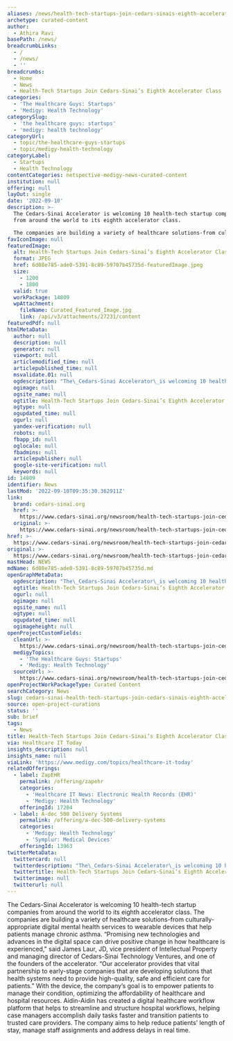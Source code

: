```yaml
---
aliases: /news/health-tech-startups-join-cedars-sinais-eighth-accelerator-class
archetype: curated-content
author:
  - Athira Ravi
basePath: /news/
breadcrumbLinks:
  - /
  - /news/
  - ''
breadcrumbs:
  - Home
  - News
  - Health-Tech Startups Join Cedars-Sinai’s Eighth Accelerator Class
categories:
  - 'The Healthcare Guys: Startups'
  - 'Medigy: Health Technology'
categorySlug:
  - 'the healthcare guys: startups'
  - 'medigy: health technology'
categoryUrl:
  - topic/the-healthcare-guys-startups
  - topic/medigy-health-technology
categoryLabel:
  - Startups
  - Health Technology
contentCategories: netspective-medigy-news-curated-content
institution: null
offering: null
layOut: single
date: '2022-09-10'
description: >-
  The Cedars-Sinai Accelerator is welcoming 10 health-tech startup companies
  from around the world to its eighth accelerator class.

  The companies are building a variety of healthcare solutions-from cult
favIconImage: null
featuredImage:
  alt: Health-Tech Startups Join Cedars-Sinai’s Eighth Accelerator Class
  format: JPEG
  href: 6d08e785-ade0-5391-8c89-59707b45735d-featuredImage.jpeg
  size:
    - 1200
    - 1800
  valid: true
  workPackage: 14809
  wpAttachment:
    fileName: Curated_Featured_Image.jpg
    link: /api/v3/attachments/27231/content
featuredPdf: null
htmlMetaData:
  author: null
  description: null
  generator: null
  viewport: null
  articlemodified_time: null
  articlepublished_time: null
  msvalidate.01: null
  ogdescription: "The\_Cedars-Sinai Accelerator\_is welcoming 10 health-tech startup companies from around the world to its eighth accelerator class. The companies are building a variety of healthcare solutions—from culturally-appropriate digital mental health services to wearable devices that help patients manage chronic asthma.After going entirely virtual in 20..."
  ogimage: null
  ogsite_name: null
  ogtitle: Health-Tech Startups Join Cedars-Sinai’s Eighth Accelerator Class
  ogtype: null
  ogupdated_time: null
  ogurl: null
  yandex-verification: null
  robots: null
  fbapp_id: null
  oglocale: null
  fbadmins: null
  articlepublisher: null
  google-site-verification: null
  keywords: null
id: 14809
identifier: News
lastMod: '2022-09-10T09:35:30.362911Z'
link:
  brand: cedars-sinai.org
  href: >-
    https://www.cedars-sinai.org/newsroom/health-tech-startups-join-cedars-sinais-eighth-accelerator-class/
  original: >-
    https://www.cedars-sinai.org/newsroom/health-tech-startups-join-cedars-sinais-eighth-accelerator-class/
href: >-
  https://www.cedars-sinai.org/newsroom/health-tech-startups-join-cedars-sinais-eighth-accelerator-class/
original: >-
  https://www.cedars-sinai.org/newsroom/health-tech-startups-join-cedars-sinais-eighth-accelerator-class/
mastHead: NEWS
mdName: 6d08e785-ade0-5391-8c89-59707b45735d.md
openGraphMetaData:
  ogdescription: "The\_Cedars-Sinai Accelerator\_is welcoming 10 health-tech startup companies from around the world to its eighth accelerator class. The companies are building a variety of healthcare solutions—from culturally-appropriate digital mental health services to wearable devices that help patients manage chronic asthma.After going entirely virtual in 20..."
  ogtitle: Health-Tech Startups Join Cedars-Sinai’s Eighth Accelerator Class
  ogurl: null
  ogimage: null
  ogsite_name: null
  ogtype: null
  ogupdated_time: null
  ogimageheight: null
openProjectCustomFields:
  cleanUrl: >-
    https://www.cedars-sinai.org/newsroom/health-tech-startups-join-cedars-sinais-eighth-accelerator-class/
  medigyTopics:
    - 'The Healthcare Guys: Startups'
    - 'Medigy: Health Technology'
  sourceUrl: >-
    https://www.cedars-sinai.org/newsroom/health-tech-startups-join-cedars-sinais-eighth-accelerator-class/
openProjectWorkPackageType: Curated Content
searchCategory: News
slug: cedars-sinai-health-tech-startups-join-cedars-sinais-eighth-accelerator-class
source: open-project-curations
status: ''
sub: brief
tags:
  - News
title: Health-Tech Startups Join Cedars-Sinai’s Eighth Accelerator Class
via: Healthcare IT Today
insights_description: null
insights_name: null
viaLink: 'https://www.medigy.com/topics/healthcare-it-today'
relatedOfferings:
  - label: ZapEHR
    permalink: /offering/zapehr
    categories:
      - 'Healthcare IT News: Electronic Health Records (EHR)'
      - 'Medigy: Health Technology'
    offeringId: 17204
  - label: A-dec 500 Delivery Systems
    permalink: /offering/a-dec-500-delivery-systems
    categories:
      - 'Medigy: Health Technology'
      - 'Symplur: Medical Devices'
    offeringId: 13963
twitterMetaData:
  twittercard: null
  twitterdescription: "The\_Cedars-Sinai Accelerator\_is welcoming 10 health-tech startup companies from around the world to its eighth accelerator class. The companies are building a variety of healthcare solutions—from culturally-appropriate digital mental health services to wearable devices that help patients manage chronic asthma.After going entirely virtual in 20..."
  twittertitle: Health-Tech Startups Join Cedars-Sinai’s Eighth Accelerator Class
  twitterimage: null
  twitterurl: null
---
```

<p>The Cedars-Sinai Accelerator is welcoming 10 health-tech startup companies from around the world to its eighth accelerator class.
The companies are building a variety of healthcare solutions-from culturally-appropriate digital mental health services to wearable devices that help patients manage chronic asthma.
“Promising new technologies and advances in the digital space can drive positive change in how healthcare is experienced," said James Laur, JD, vice president of Intellectual Property and managing director of Cedars-Sinai Technology Ventures, and one of the founders of the accelerator.
“Our accelerator provides that vital partnership to early-stage companies that are developing solutions that health systems need to provide high-quality, safe and efficient care for patients.”
With the device, the company’s goal is to empower patients to manage their condition, optimizing the affordability of healthcare and hospital resources.
Aidin-Aidin has created a digital healthcare workflow platform that helps to streamline and structure hospital workflows, helping case managers accomplish daily tasks faster and transition patients to trusted care providers.
The company aims to help reduce patients’ length of stay, manage staff assignments and address delays in real time.</p>